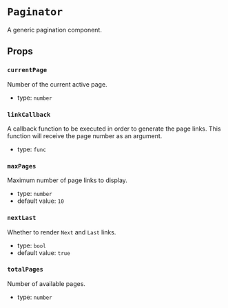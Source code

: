 `Paginator`
===========

A generic pagination component.

Props
-----

### `currentPage`

Number of the current active page.

- type: `number`


### `linkCallback`

A callback function to be executed in order to generate the page links.
This function will receive the page number as an argument.

- type: `func`


### `maxPages`

Maximum number of page links to display.

- type: `number`
- default value: `10`


### `nextLast`

Whether to render `Next` and `Last` links.

- type: `bool`
- default value: `true`


### `totalPages`

Number of available pages.

- type: `number`

